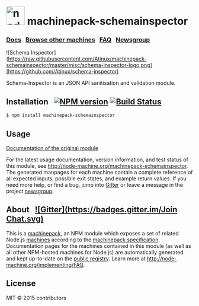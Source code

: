 
<h1>
  <a href="http://node-machine.org" title="Node-Machine public registry"><img alt="node-machine logo" title="Node-Machine Project" src="http://node-machine.org/images/machine-anthropomorph-for-white-bg.png" width="50" /></a>
  machinepack-schemainspector
</h1>

### [Docs](http://node-machine.org/machinepack-schemainspector) &nbsp; [Browse other machines](http://node-machine.org/machinepacks) &nbsp;  [FAQ](http://node-machine.org/implementing/FAQ)  &nbsp;  [Newsgroup](https://groups.google.com/forum/?hl=en#!forum/node-machine)

![Schema Inspector](https://raw.githubusercontent.com/Atinux/machinepack-schemainspector/master/misc/schema-inspector-logo.png](https://github.com/Atinux/schema-inspector)

Schema-Inspector is an JSON API sanitisation and validation module.


## Installation &nbsp; [![NPM version](https://badge.fury.io/js/machinepack-schemainspector.svg)](http://badge.fury.io/js/machinepack-schemainspector) [![Build Status](https://travis-ci.org/Atinux/machinepack-schemainspector.png?branch=master)](https://travis-ci.org/Atinux/machinepack-schemainspector)

```sh
$ npm install machinepack-schemainspector
```

## Usage

[Documentation of the original module](https://github.com/Atinux/schema-inspector)

For the latest usage documentation, version information, and test status of this module, see <a href="http://node-machine.org/machinepack-schemainspector" title="Schema-Inspector is an JSON API sanitisation and validation module. (for node.js)">http://node-machine.org/machinepack-schemainspector</a>.  The generated manpages for each machine contain a complete reference of all expected inputs, possible exit states, and example return values.  If you need more help, or find a bug, jump into [Gitter](https://gitter.im/node-machine/general) or leave a message in the project [newsgroup](https://groups.google.com/forum/?hl=en#!forum/node-machine).

## About  &nbsp; [![Gitter](https://badges.gitter.im/Join Chat.svg)](https://gitter.im/node-machine/general?utm_source=badge&utm_medium=badge&utm_campaign=pr-badge&utm_content=badge)

This is a [machinepack](http://node-machine.org/machinepacks), an NPM module which exposes a set of related Node.js [machines](http://node-machine.org/spec/machine) according to the [machinepack specification](http://node-machine.org/spec/machinepack).
Documentation pages for the machines contained in this module (as well as all other NPM-hosted machines for Node.js) are automatically generated and kept up-to-date on the <a href="http://node-machine.org" title="Public machine registry for Node.js">public registry</a>.
Learn more at <a href="http://node-machine.org/implementing/FAQ" title="Machine Project FAQ (for implementors)">http://node-machine.org/implementing/FAQ</a>.

## License

MIT &copy; 2015 contributors
